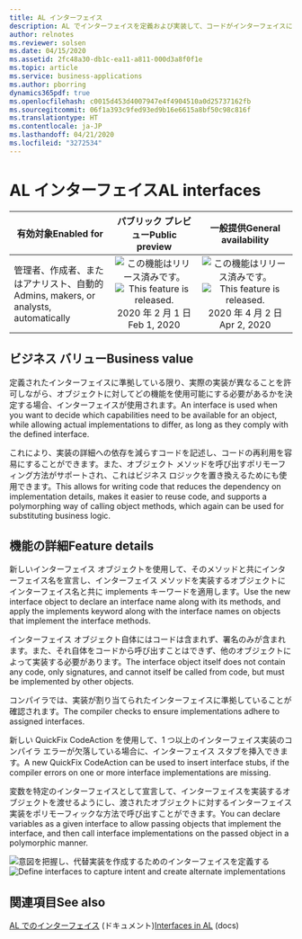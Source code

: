 ```yaml
---
title: AL インターフェイス
description: AL でインターフェイスを定義および実装して、コードがインターフェイスに準拠する任意のタイプと対話できるようにします。
author: relnotes
ms.reviewer: solsen
ms.date: 04/15/2020
ms.assetid: 2fc48a30-db1c-ea11-a811-000d3a8f0f1e
ms.topic: article
ms.service: business-applications
ms.author: pborring
dynamics365pdf: true
ms.openlocfilehash: c0015d453d4007947e4f4904510a0d25737162fb
ms.sourcegitcommit: 06f1a393c9fed93ed9b16e6615a8bf50c98c816f
ms.translationtype: HT
ms.contentlocale: ja-JP
ms.lasthandoff: 04/21/2020
ms.locfileid: "3272534"
---
```

# <a name="al-interfaces"></a><span data-ttu-id="56b05-103">AL インターフェイス</span><span class="sxs-lookup"><span data-stu-id="56b05-103">AL interfaces</span></span>


| <span data-ttu-id="56b05-104">有効対象</span><span class="sxs-lookup"><span data-stu-id="56b05-104">Enabled for</span></span>    |  <span data-ttu-id="56b05-105">パブリック プレビュー</span><span class="sxs-lookup"><span data-stu-id="56b05-105">Public preview</span></span> | <span data-ttu-id="56b05-106">一般提供</span><span class="sxs-lookup"><span data-stu-id="56b05-106">General availability</span></span> | 
| ---------- | :----------: |:----------: |
|<span data-ttu-id="56b05-107">管理者、作成者、またはアナリスト、自動的</span><span class="sxs-lookup"><span data-stu-id="56b05-107">Admins, makers, or analysts, automatically</span></span>|<span data-ttu-id="56b05-108">![この機能はリリース済みです。](/dynamics365-release-plan/media/green-checkmark.png "この機能はリリース済みです。")</span><span class="sxs-lookup"><span data-stu-id="56b05-108">![This feature is released.](/dynamics365-release-plan/media/green-checkmark.png "This feature is released.")</span></span> <span data-ttu-id="56b05-109">2020 年 2 月 1 日</span><span class="sxs-lookup"><span data-stu-id="56b05-109">Feb 1, 2020</span></span>| <span data-ttu-id="56b05-110">![この機能はリリース済みです。](/dynamics365-release-plan/media/green-checkmark.png "この機能はリリース済みです。")</span><span class="sxs-lookup"><span data-stu-id="56b05-110">![This feature is released.](/dynamics365-release-plan/media/green-checkmark.png "This feature is released.")</span></span> <span data-ttu-id="56b05-111">2020 年 4 月 2 日</span><span class="sxs-lookup"><span data-stu-id="56b05-111">Apr 2, 2020</span></span>|


## <a name="business-value"></a><span data-ttu-id="56b05-112">ビジネス バリュー</span><span class="sxs-lookup"><span data-stu-id="56b05-112">Business value</span></span>
<!-- bv start -->
<span data-ttu-id="56b05-113">定義されたインターフェイスに準拠している限り、実際の実装が異なることを許可しながら、オブジェクトに対してどの機能を使用可能にする必要があるかを決定する場合、インターフェイスが使用されます。</span><span class="sxs-lookup"><span data-stu-id="56b05-113">An interface is used when you want to decide which capabilities need to be available for an object, while allowing actual implementations to differ, as long as they comply with the defined interface.</span></span>

<span data-ttu-id="56b05-114">これにより、実装の詳細への依存を減らすコードを記述し、コードの再利用を容易にすることができます。また、オブジェクト メソッドを呼び出すポリモーフィング方法がサポートされ、これはビジネス ロジックを置き換えるためにも使用できます。</span><span class="sxs-lookup"><span data-stu-id="56b05-114">This allows for writing code that reduces the dependency on implementation details, makes it easier to reuse code, and supports a polymorphing way of calling object methods, which again can be used for substituting business logic.</span></span>
<!-- bv end -->



## <a name="feature-details"></a><span data-ttu-id="56b05-115">機能の詳細</span><span class="sxs-lookup"><span data-stu-id="56b05-115">Feature details</span></span>
<!--feature detail start -->
<span data-ttu-id="56b05-116">新しいインターフェイス オブジェクトを使用して、そのメソッドと共にインターフェイス名を宣言し、インターフェイス メソッドを実装するオブジェクトにインターフェイス名と共に implements キーワードを適用します。</span><span class="sxs-lookup"><span data-stu-id="56b05-116">Use the new interface object to declare an interface name along with its methods, and apply the implements keyword along with the interface names on objects that implement the interface methods.</span></span> 

<span data-ttu-id="56b05-117">インターフェイス オブジェクト自体にはコードは含まれず、署名のみが含まれます。また、それ自体をコードから呼び出すことはできず、他のオブジェクトによって実装する必要があります。</span><span class="sxs-lookup"><span data-stu-id="56b05-117">The interface object itself does not contain any code, only signatures, and cannot itself be called from code, but must be implemented by other objects.</span></span>
 
<span data-ttu-id="56b05-118">コンパイラでは、実装が割り当てられたインターフェイスに準拠していることが確認されます。</span><span class="sxs-lookup"><span data-stu-id="56b05-118">The compiler checks to ensure implementations adhere to assigned interfaces.</span></span>

<span data-ttu-id="56b05-119">新しい QuickFix CodeAction を使用して、1 つ以上のインターフェイス実装のコンパイラ エラーが欠落している場合に、インターフェイス スタブを挿入できます。</span><span class="sxs-lookup"><span data-stu-id="56b05-119">A new QuickFix CodeAction can be used to insert interface stubs, if the compiler errors on one or more interface implementations are missing.</span></span>

<span data-ttu-id="56b05-120">変数を特定のインターフェイスとして宣言して、インターフェイスを実装するオブジェクトを渡せるようにし、渡されたオブジェクトに対するインターフェイス実装をポリモーフィックな方法で呼び出すことができます。</span><span class="sxs-lookup"><span data-stu-id="56b05-120">You can declare variables as a given interface to allow passing objects that implement the interface, and then call interface implementations on the passed object in a polymorphic manner.</span></span>

<span data-ttu-id="56b05-121">![意図を把握し、代替実装を作成するためのインターフェイスを定義する](media/interface.png "意図を把握し、代替実装を作成するためのインターフェイスを定義する")</span><span class="sxs-lookup"><span data-stu-id="56b05-121">![Define interfaces to capture intent and create alternate implementations](media/interface.png "Define interfaces to capture intent and create alternate implementations")</span></span>
<!--feature detail end -->










## <a name="see-also"></a><span data-ttu-id="56b05-122">関連項目</span><span class="sxs-lookup"><span data-stu-id="56b05-122">See also</span></span>

<!--docs start-->
<span data-ttu-id="56b05-123">[AL でのインターフェイス](https://docs.microsoft.com/dynamics365/business-central/dev-itpro/developer/devenv-interfaces-in-al) (ドキュメント)</span><span class="sxs-lookup"><span data-stu-id="56b05-123">[Interfaces in AL](https://docs.microsoft.com/dynamics365/business-central/dev-itpro/developer/devenv-interfaces-in-al) (docs)</span></span>
<!--docs end-->
